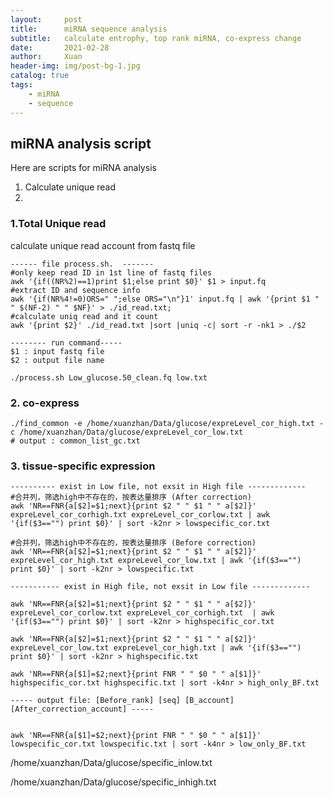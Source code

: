 ```yaml
---
layout:     post
title:      miRNA sequence analysis
subtitle:   calculate entrophy, top rank miRNA, co-express change
date:       2021-02-28
author:     Xuan
header-img: img/post-bg-1.jpg
catalog: true
tags:
    - miRNA 
    - sequence
---
```


## miRNA analysis script

Here are scripts for miRNA analysis

1. Calculate unique read
2. 


### 1.Total Unique read

calculate unique read account from fastq file

```
------ file process.sh.  -------
#only keep read ID in 1st line of fastq files
awk '{if((NR%2)==1)print $1;else print $0}' $1 > input.fq
#extract ID and sequence info
awk '{if(NR%4!=0)ORS=" ";else ORS="\n"}1' input.fq | awk '{print $1 " " $(NF-2) " " $NF}' > ./id_read.txt;
#calculate uniq read and it count
awk '{print $2}' ./id_read.txt |sort |uniq -c| sort -r -nk1 > ./$2

-------- run command-----
$1 : input fastq file
$2 : output file name

./process.sh Low_glucose.50_clean.fq low.txt
```

### 2. co-express

```
./find_common -e /home/xuanzhan/Data/glucose/expreLevel_cor_high.txt -c /home/xuanzhan/Data/glucose/expreLevel_cor_low.txt
# output : common_list_gc.txt

```


### 3. tissue-specific expression

```
---------- exist in Low file, not exsit in High file -------------
#合并列，筛选high中不存在的，按表达量排序 (After correction)
awk 'NR==FNR{a[$2]=$1;next}{print $2 " " $1 " " a[$2]}' expreLevel_cor_corhigh.txt expreLevel_cor_corlow.txt | awk '{if($3=="") print $0}' | sort -k2nr > lowspecific_cor.txt
 
#合并列，筛选high中不存在的，按表达量排序 (Before correction)
awk 'NR==FNR{a[$2]=$1;next}{print $2 " " $1 " " a[$2]}' expreLevel_cor_high.txt expreLevel_cor_low.txt | awk '{if($3=="") print $0}' | sort -k2nr > lowspecific.txt

----------- exist in High file, not exsit in Low file -------------

awk 'NR==FNR{a[$2]=$1;next}{print $2 " " $1 " " a[$2]}' expreLevel_cor_corlow.txt expreLevel_cor_corhigh.txt  | awk '{if($3=="") print $0}' | sort -k2nr > highspecific_cor.txt

awk 'NR==FNR{a[$2]=$1;next}{print $2 " " $1 " " a[$2]}' expreLevel_cor_low.txt expreLevel_cor_high.txt | awk '{if($3=="") print $0}' | sort -k2nr > highspecific.txt
```

```
awk 'NR==FNR{a[$1]=$2;next}{print FNR " " $0 " " a[$1]}' highspecific_cor.txt highspecific.txt | sort -k4nr > high_only_BF.txt

----- output file: [Before_rank] [seq] [B_account] [After_correction_account] -----


awk 'NR==FNR{a[$1]=$2;next}{print FNR " " $0 " " a[$1]}' lowspecific_cor.txt lowspecific.txt | sort -k4nr > low_only_BF.txt

```

/home/xuanzhan/Data/glucose/specific_inlow.txt

/home/xuanzhan/Data/glucose/specific_inhigh.txt


